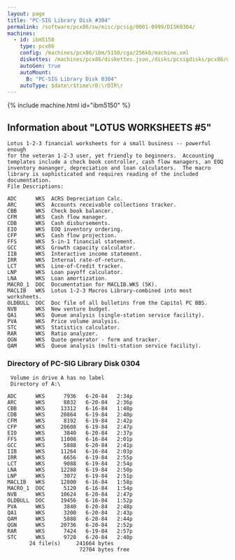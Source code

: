 ```yaml
---
layout: page
title: "PC-SIG Library Disk #304"
permalink: /software/pcx86/sw/misc/pcsig/0001-0999/DISK0304/
machines:
  - id: ibm5150
    type: pcx86
    config: /machines/pcx86/ibm/5150/cga/256kb/machine.xml
    diskettes: /machines/pcx86/diskettes.json,/disks/pcsigdisks/pcx86/diskettes.json
    autoGen: true
    autoMount:
      B: "PC-SIG Library Disk 0304"
    autoType: $date\r$time\rB:\rDIR\r
---
```


{% include machine.html id="ibm5150" %}

## Information about "LOTUS WORKSHEETS #5"

    Lotus 1-2-3 financial worksheets for a small business -- powerful enough
    for the veteran 1-2-3 user, yet friendly to beginners.  Accounting
    templates include a check book controller, cash flow managers, an EOQ
    inventory mananger, depreciation and loan calculators.  The macro
    library is sophisticated and requires reading of the included
    documentation.
    File Descriptions:
    
    ADC      WKS  ACRS Depreciation Calc.
    ARC      WKS  Accounts receivable collections tracker.
    CBB      WKS  Check book balancer.
    CFM      WKS  Cash flow manager.
    CDB      WKS  Cash disbursements.
    EIO      WKS  EOQ inventory ordering.
    CFP      WKS  Cash flow projection.
    FFS      WKS  5-in-1 financial statement.
    GCC      WKS  Growth capacity calculator.
    IIB      WKS  Interactive income statement.
    IRR      WKS  Internal rate-of-return.
    LCT      WKS  Line-of-Credit tracker.
    LNP      WKS  Loan payoff calculator.
    LNA      WKS  Loan amortization.
    MACRO_1  DOC  Documentation for MACLIB.WKS (5K).
    MACLIB   WKS  Lotus 1-2-3 Macros Library-combined into most worksheets.
    OLDBULL  DOC  Doc file of all bulletins from the Capitol PC BBS.
    NVB      WKS  New venture budget.
    QA1      WKS  Queue analysis (single-station service facility).
    PVA      WKS  Price volume analysis.
    STC      WKS  Statistics calculator.
    RAR      WKS  Ratio analyzer.
    QGN      WKS  Quote generator - form and tracker.
    QAM      WKS  Queue analysis (multi-station service facility).

### Directory of PC-SIG Library Disk 0304

     Volume in drive A has no label
     Directory of A:\

    ADC      WKS      7936   6-20-84   2:34p
    ARC      WKS      8832   6-20-84   2:36p
    CBB      WKS     13312   6-16-84   1:48p
    CDB      WKS     20864   6-19-84   2:40p
    CFM      WKS      8192   6-19-84   2:42p
    CFP      WKS     20608   6-19-84   2:47p
    EIO      WKS      3840   6-20-84   2:37p
    FFS      WKS     11008   6-16-84   2:01p
    GCC      WKS      5888   6-20-84   2:41p
    IIB      WKS     11264   6-16-84   2:03p
    IRR      WKS      6656   6-19-84   2:55p
    LCT      WKS      9088   6-19-84   2:54p
    LNA      WKS     12288   6-19-84   2:50p
    LNP      WKS      3072   6-19-84   2:51p
    MACLIB   WKS     12800   6-16-84   1:58p
    MACRO_1  DOC      5120   6-16-84   1:54p
    NVB      WKS     10624   6-20-84   2:47p
    OLDBULL  DOC     19456   6-16-84   1:52p
    PVA      WKS      3840   6-20-84   2:48p
    QA1      WKS      3200   6-20-84   2:43p
    QAM      WKS      5888   6-20-84   2:44p
    QGN      WKS     20736   6-20-84   2:52p
    RAR      WKS      7424   6-19-84   2:57p
    STC      WKS      9728   6-20-84   2:40p
           24 file(s)     241664 bytes
                           72704 bytes free
